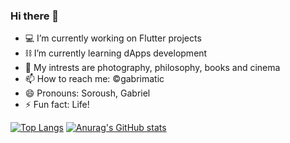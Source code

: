 ### Hi there 👋

- 💻 I’m currently working on Flutter projects
- ⛓️ I’m currently learning dApps development
- 🧩 My intrests are photography, philosophy, books and cinema
- 📫 How to reach me: ©gabrimatic
- 😄 Pronouns: Soroush, Gabriel
- ⚡ Fun fact: Life!

[![Top Langs](https://github-readme-stats.vercel.app/api/top-langs/?username=gabrimatic)](https://github.com/gabrimatic/github-readme-stats)
[![Anurag's GitHub stats](https://github-readme-stats.vercel.app/api?username=gabrimatic)](https://github.com/gabrimatic/github-readme-stats)
